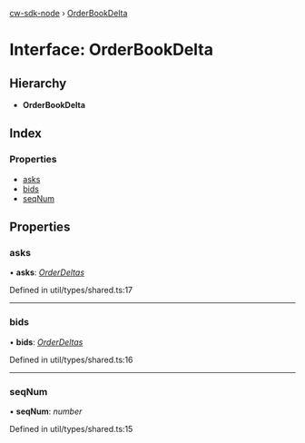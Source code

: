 [cw-sdk-node](../README.md) › [OrderBookDelta](orderbookdelta.md)

# Interface: OrderBookDelta

## Hierarchy

* **OrderBookDelta**

## Index

### Properties

* [asks](orderbookdelta.md#asks)
* [bids](orderbookdelta.md#bids)
* [seqNum](orderbookdelta.md#seqnum)

## Properties

###  asks

• **asks**: *[OrderDeltas](orderdeltas.md)*

Defined in util/types/shared.ts:17

___

###  bids

• **bids**: *[OrderDeltas](orderdeltas.md)*

Defined in util/types/shared.ts:16

___

###  seqNum

• **seqNum**: *number*

Defined in util/types/shared.ts:15
